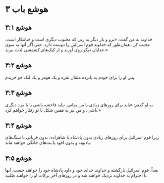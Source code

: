 # هوشع باب ۳

## هوشع ۳:۱
خداوند به من گفت: «برو و بار دیگر به زنی که محبوب دیگری است و خیانتکار است، محبت کن، همان‌طور که خداوند قوم اسرائیل را دوست دارد، حتی اگر آنها به سوی خدایان دیگر روی آورند و از کیک‌های کشمشی لذت ببرند.»

## هوشع ۳:۲
پس او را برای خودم به پانزده مثقال نقره و یک هومر و یک لتک جو خریدم.

## هوشع ۳:۳
به او گفتم: «باید برای روزهای زیادی با من بمانی. نباید فاحشه باشی یا با مرد دیگری باشی، و من نیز به همین شکل با تو رفتار خواهم کرد.»

## هوشع ۳:۴
زیرا قوم اسرائیل برای روزهای زیادی بدون پادشاه یا شاهزاده، بدون قربانی یا سنگ‌های یادبود، و بدون افود یا بت‌های خانگی خواهند ماند.

## هوشع ۳:۵
بعداً، قوم اسرائیل بازگشته و خداوند خدای خود و داود پادشاه خود را خواهند جست. آنها با احترام به خداوند نزدیک خواهند شد و در روزهای آخر برکات او را خواهند طلبید.
